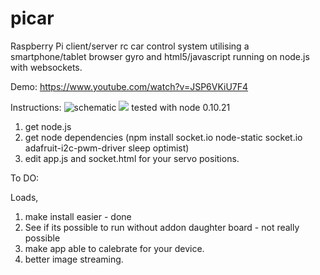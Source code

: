 picar
=====

Raspberry Pi client/server rc car control system utilising a smartphone/tablet browser gyro and html5/javascript running on node.js with websockets.

Demo:
https://www.youtube.com/watch?v=JSP6VKiU7F4

Instructions:
![schematic](/raw/master/media/picar_scematic.PNG)
![](https://github.com/lawsonkeith/Pi-Rc-Car/raw/master/media)
tested with node 0.10.21

1. get node.js
2. get node dependencies (npm install socket.io node-static socket.io adafruit-i2c-pwm-driver sleep optimist)
3. edit app.js and socket.html for your servo positions.



To DO:

Loads,

1. make install easier - done
2. See if its possible to run without addon daughter board - not really possible
3. make app able to calebrate for your device.
4. better image streaming.
